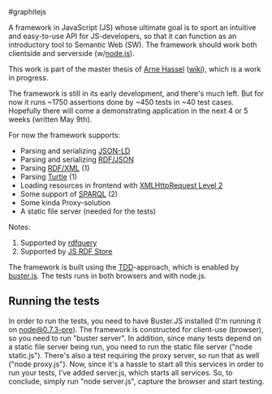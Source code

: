 #graphitejs

A framework in JavaScript (JS) whose ultimate goal is to sport an intuitive and easy-to-use API for JS-developers, so that it can function as an introductory tool to Semantic Web (SW). The framework should work both clientside and serverside (w/[node.js](http://nodejs.org/)).

This work is part of the master thesis of [Arne Hassel](http://icanhasweb.wordpress.com/) ([wiki](https://wiki.uio.no/matnat/ifi/arnehass-master/index.php/Hovedside)), which is a work in progress.

The framework is still in its early development, and there's much left. But for now it runs ~1750 assertions done by ~450 tests in ~40 test cases. Hopefully there will come a demonstrating application in the next 4 or 5 weeks (written May 9th).

For now the framework supports:

- Parsing and serializing [JSON-LD](http://json-ld.org/)
- Parsing and serializing [RDF/JSON](http://docs.api.talis.com/platform-api/output-types/rdf-json)
- Parsing [RDF/XML](http://www.w3.org/TR/REC-rdf-syntax/) (1)
- Parsing [Turtle](http://www.w3.org/TeamSubmission/turtle/) (1)
- Loading resources in frontend with [XMLHttpRequest Level 2](http://www.w3.org/TR/XMLHttpRequest/)
- Some support of [SPARQL](http://sparql.org/) (2)
- Some kinda Proxy-solution
- A static file server (needed for the tests)

Notes:

1) Supported by [rdfquery](http://code.google.com/p/rdfquery/)
2) Supported by [JS RDF Store](https://github.com/antoniogarrote/rdfstore-js)

The framework is built using the [TDD](http://en.wikipedia.org/wiki/Test-driven_development)-approach, which is enabled by [buster.js](http://busterjs.org/). The tests runs in both browsers and with node.js.

## Running the tests

In order to run the tests, you need to have Buster.JS installed (I'm running it on node@0.7.3-pre). The framework is constructed for client-use (browser), so you need to run "buster server". In addition, since many tests depend on a static file server being run, you need to run the static file server ("node static.js"). There's also a test requiring the proxy server, so run that as well ("node proxy.js"). Now, since it's a hassle to start all this services in order to run your tests, I've added server.js, which starts all services. So, to conclude, simply run "node server.js", capture the browser and start testing.